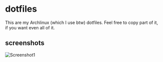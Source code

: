 # dotfiles
This are my Archlinux (which I use btw) dotfiles.
Feel free to copy part of it, if you want even all of it. 

## screenshots
![Screenshot1](Screenshot_20_11_2021.jpg)
